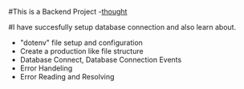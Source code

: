 #This is a Backend Project
-[thought]()

#I have succesfully setup database connection and also learn about.
<ul>
  <li>"dotenv" file setup and configuration</li>
  <li>Create a production like file structure</li>
  <li>Database Connect, Database Connection Events</li>
  <li>Error Handeling </li>
  <li>Error Reading and Resolving</li>
</ul>
